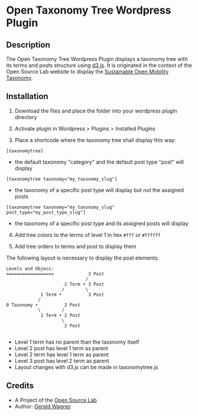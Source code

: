 # Open Taxonomy Tree Wordpress Plugin


## Description

The Open Taxonomy Tree Wordpress Plugin displays a taxonomy tree with its terms and posts structure using [d3.js](https://d3js.org/). It is originated in the context of the Open Source Lab website to display the [Sustainable Open Mobility Taxonomy](https://opensourcelab.dfki.de/taxonomy/).


## Installation

1. Download the files and place the folder into your wordpress plugin directory

2. Activate plugin in Wordpress > Plugins > Installed Plugins

3. Place a shortcode where the taxonomy tree shall display this way:

`[taxonomytree]`
* the default taxonomy "category" and the default post type "post" will display

`[taxonomytree taxonomy="my_taxonomy_slug"]`
* the taxonomy of a specific post type will display but not the assigned posts

`[taxonomytree taxonomy="my_taxonomy_slug" post_type="my_post_type_slug"]`
* the taxonomy of a specific post type and its assigned posts will display

4. Add tree colors to the terms of level 1 in hex `#fff` or `#ffffff`

5. Add tree orders to terms and post to display them

The following layout is necessary to display the post elements.

```
Levels and Objecs:
==================             3 Post
                              /
                      2 Term • 3 Post
                     /        \
             1 Term •          3 Post
            /        
0 Taxonomy •          2 Post
            \        /   
             1 Term • 2 Post
                     \
                      2 Post


```
* Level 1 term has no parent than the taxonomy itself
* Level 2 post has level 1 term as parent
* Level 2 term has level 1 term as parent
* Level 3 post has level 2 term as parent
* Layout changes with d3.js can be made in taxonomytree.js


## Credits

* A Project of the [Open Source Lab](https://opensourcelab.dfki.de/)
* Author: [Gerald Wagner](https://github.com/6erald/)
